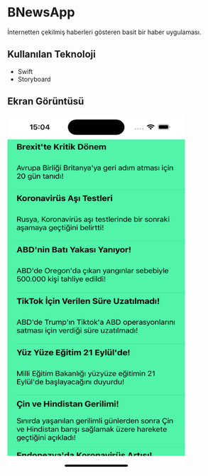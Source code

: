 # BNewsApp

İnternetten çekilmiş haberleri gösteren basit bir haber uygulaması.

## Kullanılan Teknoloji

* Swift
* Storyboard

## Ekran Görüntüsü
<img src="https://github.com/BerkYeteroglu/BNewsApp/blob/main/SS/Simulator%20Screenshot%20-%20iPhone%2015%20Pro%20-%202023-10-05%20at%2015.04.34.png?raw=true" width="400" height="800" />
